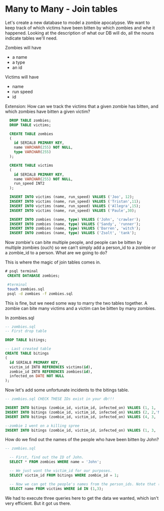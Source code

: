 # Many to Many - Join tables

Let's create a new database to model a zombie apocalypse. We want to keep track of which victims have been bitten by which zombies and whe it happened. Looking at the description of what our DB will do, all the nouns indicate tables we'll need.

Zombies will have
- a name
- a type
- an id

Victims will have
- name
- run speed
- id

Extension:
How can we track the victims that a given zombie has bitten, and which zombies have bitten a given victim?

```sql
  DROP TABLE zombies;
  DROP TABLE victims;

  CREATE TABLE zombies
  (
    id SERIAL8 PRIMARY KEY,
    name VARCHAR(255) NOT NULL,
    type VARCHAR(255)
  );

  CREATE TABLE victims
  (
    id SERIAL8 PRIMARY KEY,
    name VARCHAR(255) NOT NULL,
    run_speed INT2
  );

  INSERT INTO victims (name, run_speed) VALUES ('Joo', 12);
  INSERT INTO victims (name, run_speed) VALUES ('Tristan',11);
  INSERT INTO victims (name, run_speed) VALUES ('Allegra',15);
  INSERT INTO victims (name, run_speed) VALUES ('Paule',30);

  INSERT INTO zombies (name, type) VALUES ('John', 'crawler');
  INSERT INTO zombies (name, type) VALUES ('Sandy', 'runner');
  INSERT INTO zombies (name, type) VALUES ('Darren', 'witch');
  INSERT INTO zombies (name, type) VALUES ('Zsolt', 'tank');
```

Now zombie's can bite multiple people, and people can be bitten by multiple zombies (ouch) so we can't simply add a person_id to a zombie or a zombie_id to a person. What are we going to do?

This is where the magic of join tables comes in.

```sql
# psql terminal
 CREATE DATABASE zombies;
```

```bash
 #terminal
 touch zombies.sql
 psql -d zombies -f zombies.sql
```
This is fine, but we need some way to marry the two tables together. A zombie can bite many victims and a victim can be bitten by many zombies.

In zombies.sql
```sql
-- zombies.sql
-- First drop table

DROP TABLE bitings;

-- Last created table
CREATE TABLE bitings
(
  id SERIAL8 PRIMARY KEY,
  victim_id INT8 REFERENCES victims(id),
  zombie_id INT8 REFERENCES zombies(id),
  infected_on DATE NOT NULL
);
```

Now let's add some unfortunate incidents to the bitings table.
```sql
-- zombies.sql CHECK THESE IDs exist in your db!!!

INSERT INTO bitings (zombie_id, victim_id, infected_on) VALUES (1, 1, 'March 27 2017');
INSERT INTO bitings (zombie_id, victim_id, infected_on) VALUES (2, 2,'March 29 2017');
INSERT INTO bitings (zombie_id, victim_id, infected_on) VALUES (4, 3, 'March 30 2017');

--zombie 1 went on a killing spree
INSERT INTO bitings (zombie_id, victim_id, infected_on) VALUES (1, 3, 'March 30 2017');
```

How do we find out the names of the people who have been bitten by John?
```sql
-- zombies.sql

  -- First, find out the ID of John.
  SELECT * FROM zombies WHERE name = 'John';

  -- We just want the victim_id for our purposes.
  SELECT victim_id FROM bitings WHERE zombie_id = 1;

  -- Now we can get the people's names from the person_ids. Note that (2,3) is kind of like an array.
  SELECT name FROM victims WHERE id IN (1,3);
 ```

We had to execute three queries here to get the data we wanted, which isn't very efficient. But it got us there.
